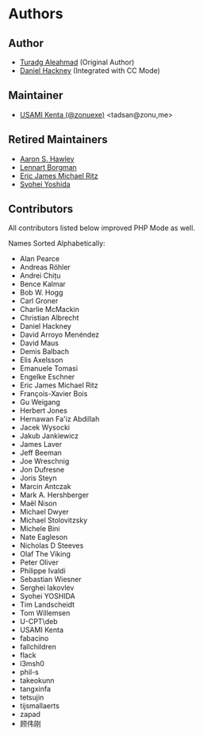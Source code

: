 # Authors

## Author

- [Turadg Aleahmad](https://github.com/turadg) (Original Author)
- [Daniel Hackney](https://github.com/haxney) (Integrated with CC Mode)

## Maintainer

- [USAMI Kenta (@zonuexe)](https://github.com/zonuexe) <tadsan@zonu,me>

## Retired Maintainers

- [Aaron S. Hawley](https://users.ninthfloor.org/~ashawley/)
- [Lennart Borgman](https://www.emacswiki.org/emacs/LennartBorgman)
- [Eric James Michael Ritz](https://github.com/ejmr)
- [Syohei Yoshida](https://syohex.org/)

## Contributors

All contributors listed below improved PHP Mode as well.

Names Sorted Alphabetically:

- Alan Pearce
- Andreas Röhler
- Andrei Chițu
- Bence Kalmar
- Bob W. Hogg
- Carl Groner
- Charlie McMackin
- Christian Albrecht
- Daniel Hackney
- David Arroyo Menéndez
- David Maus
- Demis Balbach
- Elis Axelsson
- Emanuele Tomasi
- Engelke Eschner
- Eric James Michael Ritz
- François-Xavier Bois
- Gu Weigang
- Herbert Jones
- Hernawan Fa'iz Abdillah
- Jacek Wysocki
- Jakub Jankiewicz
- James Laver
- Jeff Beeman
- Joe Wreschnig
- Jon Dufresne
- Joris Steyn
- Marcin Antczak
- Mark A. Hershberger
- Maël Nison
- Michael Dwyer
- Michael Stolovitzsky
- Michele Bini
- Nate Eagleson
- Nicholas D Steeves
- Olaf The Viking
- Peter Oliver
- Philippe Ivaldi
- Sebastian Wiesner
- Serghei Iakovlev
- Syohei YOSHIDA
- Tim Landscheidt
- Tom Willemsen
- U-CPT\deb
- USAMI Kenta
- fabacino
- fallchildren
- flack
- l3msh0
- phil-s
- takeokunn
- tangxinfa
- tetsujin
- tijsmallaerts
- zapad
- 顾伟刚
